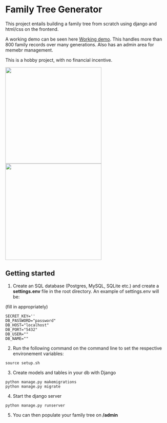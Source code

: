 # Family Tree Generator

This project entails building a family tree from scratch using django and html/css on the frontend.

A working demo can be seen here [Working demo](http://nyakinyori.com/). This handles more than 800 family records over many generations. Also has an admin area for memebr management.

This is a hobby project, with no financial incentive.

<img src="./Family-Tree/static/Screenshot%20(2).png"  height="300">

<img src="./Family-Tree/static/Screenshot%20(3).png"  height="300">

## Getting started

1. Create an SQL database (Postgres, MySQL, SQLite etc.) and create a **settings.env** file in the root directory. An example of settings.env will be:

(fill in appropriately)

```
SECRET_KEY=''
DB_PASSWORD="password"
DB_HOST="localhost"
DB_PORT="5432"
DB_USER=""
DB_NAME=""

```

2. Run the following command on the command line to set the respective environement variables:

```
source setup.sh
```

3. Create models and tables in your db with Django

```
python manage.py makemigrations
python manage.py migrate
```

4. Start the django server

```
python manage.py runserver
```

5. You can then populate your family tree on **/admin**
